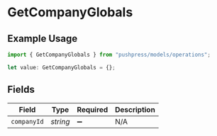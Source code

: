 # GetCompanyGlobals

## Example Usage

```typescript
import { GetCompanyGlobals } from "pushpress/models/operations";

let value: GetCompanyGlobals = {};
```

## Fields

| Field              | Type               | Required           | Description        |
| ------------------ | ------------------ | ------------------ | ------------------ |
| `companyId`        | *string*           | :heavy_minus_sign: | N/A                |
